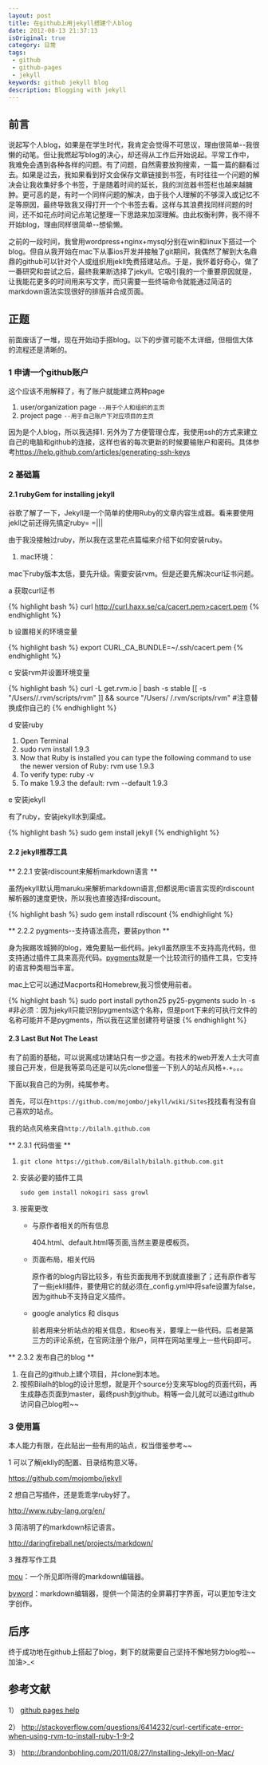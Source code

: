 ```yaml
---
layout: post
title: 在github上用jekyll搭建个人blog
date: 2012-08-13 21:37:13
isOriginal: true
category: 日常
tags:
 - github
 - github-pages
 - jekyll
keywords: github jekyll blog
description: Blogging with jekyll
---
```


## 前言

说起写个人blog，如果是在学生时代，我肯定会觉得不可思议，理由很简单--我很懒的动笔。但让我燃起写blog的决心，却还得从工作后开始说起。平常工作中，我难免会遇到各种各样的问题。有了问题，自然需要放狗搜索，一篇一篇的翻看过去。如果是过去，我如果看到好文会保存文章链接到书签，有时往往一个问题的解决会让我收集好多个书签，于是随着时间的延长，我的浏览器书签栏也越来越臃肿。更可恶的是，有时一个同样问题的解决，由于我个人理解的不够深入或记忆不足等原因，最终导致我又得打开一个个书签去看。这样与其浪费找同样问题的时间，还不如花点时间记点笔记整理一下思路来加深理解。由此权衡利弊，我不得不开始blog，理由同样很简单--想偷懒。

之前的一段时间，我曾用wordpress+nginx+mysql分别在win和linux下搭过一个blog。但自从我开始在mac下从事ios开发并接触了git期间，我偶然了解到大名鼎鼎的github可以针对个人或组织用jekll免费搭建站点。于是，我怀着好奇心，做了一番研究和尝试之后，最终我果断选择了jekyll。它吸引我的一个重要原因就是，让我能花更多的时间用来写文字，而只需要一些终端命令就能通过简洁的markdown语法实现很好的排版并合成页面。

## 正题

前面废话了一堆，现在开始动手搭blog。以下的步骤可能不太详细，但相信大体的流程还是清晰的。

### 1 申请一个github账户
这个应该不用解释了，有了账户就能建立两种page

1. user/organization page      `--用于个人和组织的主页`
2. project page                `--用于自己账户下对应项目的主页`

因为是个人blog，所以我选择1.
另外为了方便管理仓库，我使用ssh的方式来建立自己的电脑和github的连接，这样也省的每次更新的时候要输账户和密码。具体参考<https://help.github.com/articles/generating-ssh-keys>
### 2 基础篇

#### 2.1 rubyGem for installing jekyll 

谷歌了解了一下，Jekyll是一个简单的使用Ruby的文章内容生成器。看来要使用jekll之前还得先搞定ruby= =|||

由于我没接触过ruby，所以我在这里花点篇幅来介绍下如何安装ruby。

1) mac环境：

mac下ruby版本太低，要先升级。需要安装rvm。但是还要先解决curl证书问题。

a 获取curl证书 

{% highlight bash %}
curl http://curl.haxx.se/ca/cacert.pem>cacert.pem
{% endhighlight %}

b 设置相关的环境变量

{% highlight bash %}
export CURL_CA_BUNDLE=~/.ssh/cacert.pem
{% endhighlight %}

c 安装rvm并设置环境变量

{% highlight bash %}
curl -L get.rvm.io | bash -s stable [[ -s "/Users/<username>/.rvm/scripts/rvm" ]] && source "/Users/	<username>/.rvm/scripts/rvm"    #注意<username>替换成你自己的
{% endhighlight %}

d 安装ruby

>
1. Open Terminal
2. sudo rvm install 1.9.3
3. Now that Ruby is installed you can type the following command to use the 	newer version of Ruby: rvm use 1.9.3
4. To verify type: ruby -v
5. To make 1.9.3 the default: rvm --default 1.9.3

e 安装jekyll
	
有了ruby，安装jekyll水到渠成。

{% highlight bash %}
sudo gem install jekyll
{% endhighlight %}

#### 2.2 jekyll推荐工具

** 2.2.1 安装rdiscount来解析markdown语言 **

虽然jekyll默认用maruku来解析markdown语言,但都说用c语言实现的rdiscount解析器的速度更快，所以我也直接选择rdiscount。

{% highlight bash %}
sudo gem install rdiscount
{% endhighlight %}

** 2.2.2 pygments--支持语法高亮，要装python **

身为挨踢攻城狮的blog，难免要贴一些代码。jekyll虽然原生不支持高亮代码，但支持通过插件工具来高亮代码。[pygments][]就是一个比较流行的插件工具，它支持的语言种类相当丰富。

mac上它可以通过Macports和Homebrew,我习惯使用前者。

{% highlight bash %}
sudo port install python25 py25-pygments
sudo ln -s <py25-pygments> <pygments>  #非必须：因为jekyll只能识别pygments这个名称，但是port下来的可执行文件的名称可能并不是pygments，所以我在这里创建符号链接
{% endhighlight %}


#### 2.3 Last But Not The Least

有了前面的基础，可以说离成功建站只有一步之遥。有技术的web开发人士大可直接自己开发，但是我等菜鸟还是可以先clone借鉴一下别人的站点风格+.+。。。

下面以我自己的为例，纯属参考。

首先，可以在`https://github.com/mojombo/jekyll/wiki/Sites`找找看有没有自己喜欢的站点。

我的站点风格来自`http://bilalh.github.com`

** 2.3.1 代码借鉴 **

1. `git clone https://github.com/Bilalh/bilalh.github.com.git`
2. 安装必要的插件工具
	
	`sudo gem install nokogiri sass growl`
	
3. 按需更改
	- 与原作者相关的所有信息
	
		404.html、default.html等页面,当然主要是模板页。
		
	- 页面布局，相关代码
	
		原作者的blog内容比较多，有些页面我用不到就直接删了；还有原作者写了一些jekll插件，要使用它的就必须在_config.yml中将safe设置为false，因为github不支持自定义插件。
		
	- google analytics 和 disqus
	
		前者用来分析站点的相关信息，和seo有关，要埋上一些代码。后者是第三方的评论系统，在官网注册个账户，同样在网站里埋上一些代码即可。
		
** 2.3.2 发布自己的blog **

1. 在自己的github上建个项目，并clone到本地。
2. 按照Bilalh的blog的设计思想，就是开个source分支来写blog的页面代码，再生成静态页面到master，最终push到github。稍等一会儿就可以通过github访问自己blog啦~~

### 3 使用篇

本人能力有限，在此贴出一些有用的站点，权当借鉴参考~~

1 可以了解jeklly的配置、目录结构意义等。

<https://github.com/mojombo/jekyll>

2 想自己写插件，还是乖乖学ruby好了。

<http://www.ruby-lang.org/en/>

3 简洁明了的markdown标记语言。

<http://daringfireball.net/projects/markdown/>

3 推荐写作工具

[mou](http://mouapp.com)：一个所见即所得的markdown编辑器。

[byword](http://bywordapp.com)：markdown编辑器，提供一个简洁的全屏幕打字界面，可以更加专注文字创作。

## 后序

终于成功地在github上搭起了blog，剩下的就需要自己坚持不懈地努力blog啦~~加油>_<

## 参考文献

1） [github pages help](https://help.github.com/categories/20/articles "github pages help") 

2） <http://stackoverflow.com/questions/6414232/curl-certificate-error-when-using-rvm-to-install-ruby-1-9-2>

3） <http://brandonbohling.com/2011/08/27/Installing-Jekyll-on-Mac/>

[pygments]: http://pygments.org "pygments"